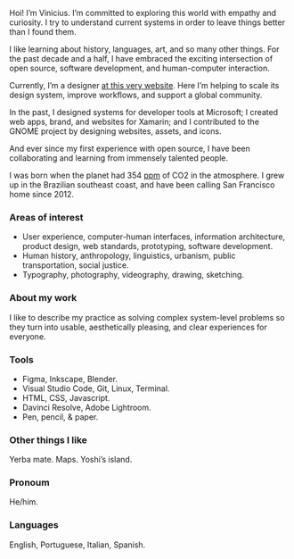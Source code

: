 Hoi! I’m Vinicius. I’m committed to exploring this world with empathy and curiosity. I try to understand current systems in order to leave things better than I found them.

I like learning about history, languages, art, and so many other things. For the past decade and a half, I have embraced the exciting intersection of open source, software development, and human-computer interaction.

Currently, I’m a designer [at this very website](https://github.com). Here I’m helping to scale its design system, improve workflows, and support a global community.

In the past, I designed systems for developer tools at Microsoft; I created web apps, brand, and websites for Xamarin; and I contributed to the GNOME project by designing websites, assets, and icons.

And ever since my first experience with open source, I have been collaborating and learning from immensely talented people.

I was born when the planet had 354 [ppm](https://www.climate.gov/news-features/understanding-climate/climate-change-atmospheric-carbon-dioxide) of CO2 in the atmosphere. I grew up in the Brazilian southeast coast, and have been calling San Francisco home since 2012.

### Areas of interest
- User experience, computer-human interfaces, information architecture, product design, web standards, prototyping, software development.
- Human history, anthropology, linguistics, urbanism, public transportation, social justice.
- Typography, photography, videography, drawing, sketching.

### About my work

I like to describe my practice as solving complex system-level problems so they turn into usable, aesthetically pleasing, and clear experiences for everyone.

### Tools
- Figma, Inkscape, Blender.
- Visual Studio Code, Git, Linux, Terminal.
- HTML, CSS, Javascript.
- Davinci Resolve, Adobe Lightroom.
- Pen, pencil, & paper.

### Other things I like
Yerba mate. Maps. Yoshi’s island.

### Pronoum
He/him.

### Languages
English, Portuguese, Italian, Spanish.
